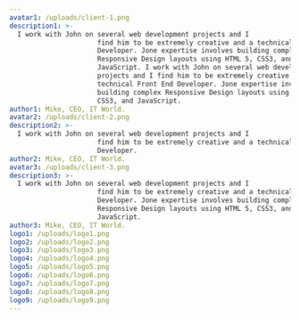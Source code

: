```yaml
---
avatar1: /uploads/client-1.png
description1: >-
  I work with John on several web development projects and I
                      find him to be extremely creative and a technical Front End
                      Developer. Jone expertise involves building complex
                      Responsive Design layouts using HTML 5, CSS3, and
                      JavaScript. I work with John on several web development
                      projects and I find him to be extremely creative and a
                      technical Front End Developer. Jone expertise involves
                      building complex Responsive Design layouts using HTML 5,
                      CSS3, and JavaScript.
author1: Mike, CEO, IT World.
avatar2: /uploads/client-2.png
description2: >-
  I work with John on several web development projects and I
                      find him to be extremely creative and a technical Front End
                      Developer.
author2: Mike, CEO, IT World.
avatar3: /uploads/client-3.png
description3: >-
  I work with John on several web development projects and I
                      find him to be extremely creative and a technical Front End
                      Developer. Jone expertise involves building complex
                      Responsive Design layouts using HTML 5, CSS3, and
                      JavaScript.
author3: Mike, CEO, IT World.
logo1: /uploads/logo1.png
logo2: /uploads/logo2.png
logo3: /uploads/logo3.png
logo4: /uploads/logo4.png
logo5: /uploads/logo5.png
logo6: /uploads/logo6.png
logo7: /uploads/logo7.png
logo8: /uploads/logo8.png
logo9: /uploads/logo9.png
---
```


